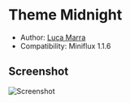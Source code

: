 Theme Midnight
==============

- Author: [Luca Marra](http://facciocose.it)
- Compatibility: Miniflux 1.1.6

Screenshot
----------

![Screenshot](http://miniflux.net/screenshots/midnight_theme_01.png)

